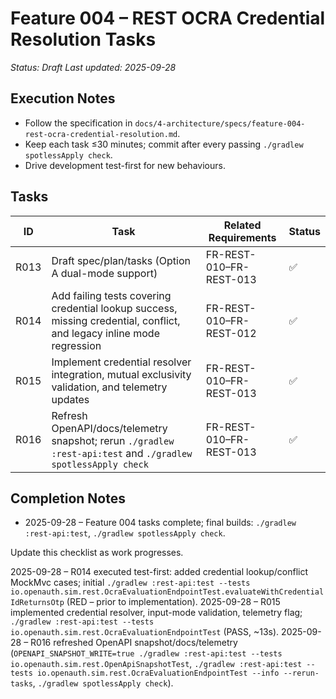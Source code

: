 # Feature 004 – REST OCRA Credential Resolution Tasks

_Status: Draft_
_Last updated: 2025-09-28_

## Execution Notes
- Follow the specification in `docs/4-architecture/specs/feature-004-rest-ocra-credential-resolution.md`.
- Keep each task ≤30 minutes; commit after every passing `./gradlew spotlessApply check`.
- Drive development test-first for new behaviours.

## Tasks
| ID | Task | Related Requirements | Status |
|----|------|----------------------|--------|
| R013 | Draft spec/plan/tasks (Option A dual-mode support) | FR-REST-010–FR-REST-013 | ✅ |
| R014 | Add failing tests covering credential lookup success, missing credential, conflict, and legacy inline mode regression | FR-REST-010–FR-REST-012 | ✅ |
| R015 | Implement credential resolver integration, mutual exclusivity validation, and telemetry updates | FR-REST-010–FR-REST-013 | ✅ |
| R016 | Refresh OpenAPI/docs/telemetry snapshot; rerun `./gradlew :rest-api:test` and `./gradlew spotlessApply check` | FR-REST-010–FR-REST-013 | ✅ |

## Completion Notes
- 2025-09-28 – Feature 004 tasks complete; final builds: `./gradlew :rest-api:test`, `./gradlew spotlessApply check`.

Update this checklist as work progresses.

2025-09-28 – R014 executed test-first: added credential lookup/conflict MockMvc cases; initial `./gradlew :rest-api:test --tests io.openauth.sim.rest.OcraEvaluationEndpointTest.evaluateWithCredentialIdReturnsOtp` (RED – prior to implementation).
2025-09-28 – R015 implemented credential resolver, input-mode validation, telemetry flag; `./gradlew :rest-api:test --tests io.openauth.sim.rest.OcraEvaluationEndpointTest` (PASS, ~13s).
2025-09-28 – R016 refreshed OpenAPI snapshot/docs/telemetry (`OPENAPI_SNAPSHOT_WRITE=true ./gradlew :rest-api:test --tests io.openauth.sim.rest.OpenApiSnapshotTest`, `./gradlew :rest-api:test --tests io.openauth.sim.rest.OcraEvaluationEndpointTest --info --rerun-tasks`, `./gradlew spotlessApply check`).
